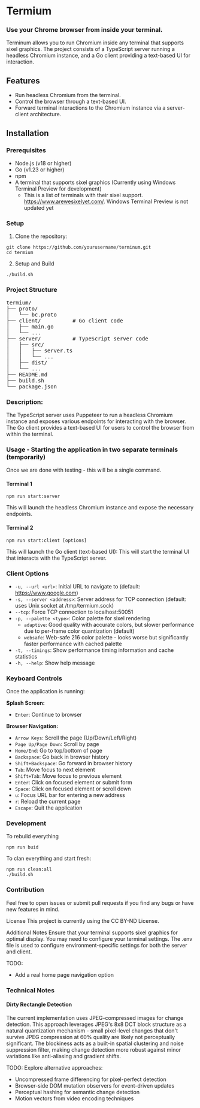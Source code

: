 # Termium
### Use your Chrome browser from inside your terminal.

Terminum allows you to run Chromium inside any terminal that supports sixel graphics. The project consists of a TypeScript server running a headless Chromium instance, and a Go client providing a text-based UI for interaction.

## Features
- Run headless Chromium from the terminal.
- Control the browser through a text-based UI.
- Forward terminal interactions to the Chromium instance via a server-client architecture.

## Installation

### Prerequisites

- Node.js (v18 or higher)
- Go (v1.23 or higher)
- npm
- A terminal that supports sixel graphics (Currently using Windows Terminal Preview for development)
  - This is a list of terminals with their sixel support.  https://www.arewesixelyet.com/.  Windows Terminal Preview is not updated yet

### Setup
1. Clone the repository:
```
git clone https://github.com/yourusername/terminum.git
cd termium
```

2. Setup and Build   
```
./build.sh
```

### Project Structure
<pre>
termium/
├── proto/
│   └── bc.proto
├── client/          # Go client code
│   ├── main.go
│   └── ...
├── server/          # TypeScript server code
│   ├── src/
│   │   ├── server.ts
│   │   └── ...
│   ├── dist/
│   └── ...
├── README.md
├── build.sh 
└── package.json
</pre>

### Description:
The TypeScript server uses Puppeteer to run a headless Chromium instance and exposes various endpoints for interacting with the browser.
The Go client provides a text-based UI for users to control the browser from within the terminal.


### Usage - Starting the application in two separate terminals (temporarily)
Once we are done with testing - this will be a single command. 

#### Terminal 1 
```
npm run start:server
```

This will launch the headless Chromium instance and expose the necessary endpoints.

#### Terminal 2 
```
npm run start:client [options]
```

This will launch the Go client (text-based UI):
This will start the terminal UI that interacts with the TypeScript server.

### Client Options

- `-u, --url <url>`: Initial URL to navigate to (default: https://www.google.com)
- `-s, --server <address>`: Server address for TCP connection (default: uses Unix socket at /tmp/termium.sock)
- `--tcp`: Force TCP connection to localhost:50051
- `-p, --palette <type>`: Color palette for sixel rendering
  - `adaptive`: Good quality with accurate colors, but slower performance due to per-frame color quantization (default)
  - `websafe`: Web-safe 216 color palette - looks worse but significantly faster performance with cached palette
- `-t, --timings`: Show performance timing information and cache statistics
- `-h, --help`: Show help message

### Keyboard Controls

Once the application is running:

**Splash Screen:**
- `Enter`: Continue to browser

**Browser Navigation:**
- `Arrow Keys`: Scroll the page (Up/Down/Left/Right)
- `Page Up/Page Down`: Scroll by page
- `Home/End`: Go to top/bottom of page
- `Backspace`: Go back in browser history
- `Shift+Backspace`: Go forward in browser history
- `Tab`: Move focus to next element
- `Shift+Tab`: Move focus to previous element
- `Enter`: Click on focused element or submit form
- `Space`: Click on focused element or scroll down
- `u`: Focus URL bar for entering a new address
- `r`: Reload the current page
- `Escape`: Quit the application

### Development 
To rebuild everything 
```
npm run buid
```

To clan everything and start fresh:
```
npm run clean:all
./build.sh
```


### Contribution
Feel free to open issues or submit pull requests if you find any bugs or have new features in mind.

License
This project is currently using the CC BY-ND License.   

Additional Notes
Ensure that your terminal supports sixel graphics for optimal display. You may need to configure your terminal settings.
The .env file is used to configure environment-specific settings for both the server and client.

TODO: 
- Add a real home page navigation option

### Technical Notes

#### Dirty Rectangle Detection
The current implementation uses JPEG-compressed images for change detection. This approach leverages JPEG's 8x8 DCT block structure as a natural quantization mechanism - small pixel-level changes that don't survive JPEG compression at 60% quality are likely not perceptually significant. The blockiness acts as a built-in spatial clustering and noise suppression filter, making change detection more robust against minor variations like anti-aliasing and gradient shifts.

TODO: Explore alternative approaches:
- Uncompressed frame differencing for pixel-perfect detection
- Browser-side DOM mutation observers for event-driven updates  
- Perceptual hashing for semantic change detection
- Motion vectors from video encoding techniques
